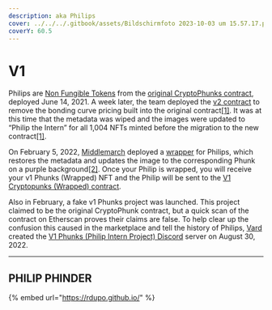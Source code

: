 ```yaml
---
description: aka Philips
cover: ../../../.gitbook/assets/Bildschirmfoto 2023-10-03 um 15.57.17.png
coverY: 60.5
---
```


# V1

Philips are [Non Fungible Tokens](https://ethereum.org/en/nft/) from the [original CryptoPhunks contract](https://etherscan.io/address/0xa82f3a61f002f83eba7d184c50bb2a8b359ca1ce), deployed June 14, 2021. A week later, the team deployed the [v2 contract](https://etherscan.io/address/0xf07468ead8cf26c752c676e43c814fee9c8cf402) to remove the bonding curve pricing built into the original contract[\[1\]](https://phunks.gitbook.io/knowledge-base/resources/history). It was at this time that the metadata was wiped and the images were updated to “Philip the Intern” for all 1,004 NFTs minted before the migration to the new contract[\[1\]](https://phunks.gitbook.io/knowledge-base/resources/history).

On February 5, 2022, [Middlemarch](https://twitter.com/dumbnamenumbers) deployed a [wrapper](https://www.v1phunks.io/) for Philips, which restores the metadata and updates the image to the corresponding Phunk on a purple background[\[2\]](https://phunks.gitbook.io/knowledge-base/resources/open-sourced). Once your Philip is wrapped, you will receive your v1 Phunks (Wrapped) NFT and the Philip will be sent to the [V1 Cryptopunks (Wrapped) contract](https://etherscan.io/address/0x235d49774139c218034c0571ba8f717773edd923).

Also in February, a fake v1 Phunks project was launched. This project claimed to be the original CryptoPhunk contract, but a quick scan of the contract on Etherscan proves their claims are false. To help clear up the confusion this caused in the marketplace and tell the history of Philips, [Vard](https://twitter.com/VardCrypto) created the [V1 Phunks (Philip Intern Project) Discord](https://discord.gg/CbzQZRhwEa) server on August 30, 2022.

***

## PHILIP PHINDER

{% embed url="https://rdupo.github.io/" %}
